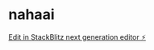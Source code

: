 # nahaai

[Edit in StackBlitz next generation editor ⚡️](https://stackblitz.com/~/github.com/Naha1981/nahaai)